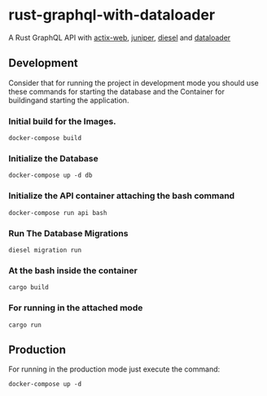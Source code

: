 # rust-graphql-with-dataloader

A Rust GraphQL API with [actix-web](https://github.com/actix/actix-web), [juniper](https://github.com/graphql-rust/juniper), [diesel](https://github.com/diesel-rs/diesel) and [dataloader](https://github.com/cksac/dataloader-rs)

## Development

Consider that for running the project in development mode you should use these commands for starting the database and the Container for buildingand starting the application.
### Initial build for the Images.
```
docker-compose build
```
### Initialize the Database
```
docker-compose up -d db
```
### Initialize the API container attaching the bash command
```
docker-compose run api bash
```
### Run The Database Migrations 
```
diesel migration run
```
### At the bash inside the container
```
cargo build
```
### For running in the attached mode
```
cargo run
```

## Production 

For running in the production mode just execute the command:
```
docker-compose up -d 
```